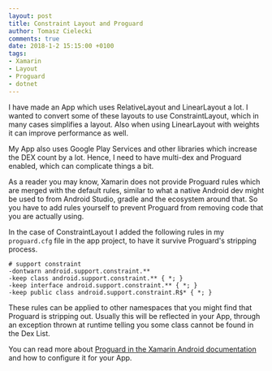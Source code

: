 ```yaml
---
layout: post
title: Constraint Layout and Proguard
author: Tomasz Cielecki
comments: true
date: 2018-1-2 15:15:00 +0100
tags:
- Xamarin
- Layout
- Proguard
- dotnet
---
```


I have made an App which uses RelativeLayout and LinearLayout a lot. I wanted to convert some of these layouts to use ConstraintLayout, which in many cases simplifies a layout. Also when using LinearLayout with weights it can improve performance as well.

My App also uses Google Play Services and other libraries which increase the DEX count by a lot. Hence, I need to have multi-dex and Proguard enabled, which can complicate things a bit.

As a reader you may know, Xamarin does not provide Proguard rules which are merged with the default rules, similar to what a native Android dev might be used to from Android Studio, gradle and the ecosystem around that. So you have to add rules yourself to prevent Proguard from removing code that you are actually using.

In the case of ConstraintLayout I added the following rules in my `proguard.cfg` file in the app project, to have it survive Proguard's stripping process.

```
# support constraint
-dontwarn android.support.constraint.**
-keep class android.support.constraint.** { *; }
-keep interface android.support.constraint.** { *; }
-keep public class android.support.constraint.R$* { *; }
```

These rules can be applied to other namespaces that you might find that Proguard is stripping out. Usually this will be reflected in your App, through an exception thrown at runtime telling you some class cannot be found in the Dex List.

You can read more about [Proguard in the Xamarin Android documentation](https://developer.xamarin.com/guides/android/deployment,_testing,_and_metrics/release-prep/proguard/) and how to configure it for your App.
